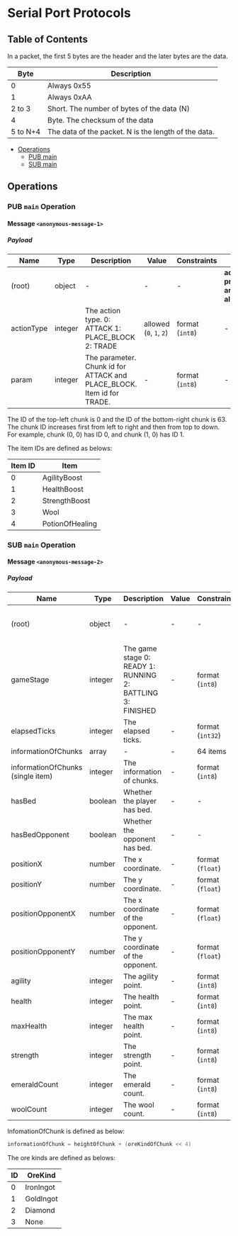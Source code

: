 # Serial Port Protocols

## Table of Contents

In a packet, the first 5 bytes are the header and the later bytes are the data.

| Byte     | Description                                          |
| -------- | ---------------------------------------------------- |
| 0        | Always 0x55                                          |
| 1        | Always 0xAA                                          |
| 2 to 3   | Short. The number of bytes of the data (N)           |
| 4        | Byte. The checksum of the data                       |
| 5 to N+4 | The data of the packet. N is the length of the data. |

* [Operations](#operations)
  * [PUB main](#pub-main-operation)
  * [SUB main](#sub-main-operation)

## Operations

### PUB `main` Operation

#### Message `<anonymous-message-1>`

##### Payload

| Name       | Type    | Description                                                            | Value                   | Constraints     | Notes                                     |
| ---------- | ------- | ---------------------------------------------------------------------- | ----------------------- | --------------- | ----------------------------------------- |
| (root)     | object  | -                                                                      | -                       | -               | **additional properties are NOT allowed** |
| actionType | integer | The action type. 0: ATTACK 1: PLACE_BLOCK 2: TRADE                     | allowed (`0`, `1`, `2`) | format (`int8`) | -                                         |
| param      | integer | The parameter. Chunk id for ATTACK and PLACE_BLOCK. Item id for TRADE. | -                       | format (`int8`) | -                                         |

The ID of the top-left chunk is 0 and the ID of the bottom-right chunk is 63. The chunk ID increases first from left to right and then from top to down. For example, chunk (0, 0) has ID 0, and chunk (1, 0) has ID 1.

The item IDs are defined as belows:

| Item ID | Item |
|---|---|
| 0 | AgilityBoost |
| 1 | HealthBoost |
| 2 | StrengthBoost |
| 3 | Wool |
| 4 | PotionOfHealing |

### SUB `main` Operation

#### Message `<anonymous-message-2>`

##### Payload

| Name                         | Type           | Description                                                | Value | Constraints      | Notes                                     |
| ---------------------------- | -------------- | ---------------------------------------------------------- | ----- | ---------------- | ----------------------------------------- |
| (root)                       | object         | -                                                          | -     | -                | **additional properties are NOT allowed** |
| gameStage                    | integer        | The game stage 0: READY 1: RUNNING 2: BATTLING 3: FINISHED | -     | format (`int8`)  | -                                         |
| elapsedTicks                 | integer        | The elapsed ticks.                                         | -     | format (`int32`) | -                                         |
| informationOfChunks               | array<integer> | -                                                          | -     | 64 items         | -                                         |
| informationOfChunks (single item) | integer        | The information of chunks.                                      | -     | format (`int8`)  | -                                         |
| hasBed                       | boolean        | Whether the player has bed.                                | -     | -                | -                                         |
| hasBedOpponent               | boolean        | Whether the opponent has bed.                              | -     | -                | -                                         |
| positionX                    | number         | The x coordinate.                                          | -     | format (`float`) | -                                         |
| positionY                    | number         | The y coordinate.                                          | -     | format (`float`) | -                                         |
| positionOpponentX            | number         | The x coordinate of the opponent.                          | -     | format (`float`) | -                                         |
| positionOpponentY            | number         | The y coordinate of the opponent.                          | -     | format (`float`) | -                                         |
| agility                      | integer        | The agility point.                                         | -     | format (`int8`)  | -                                         |
| health                       | integer        | The health point.                                          | -     | format (`int8`)  | -                                         |
| maxHealth                    | integer        | The max health point.                                      | -     | format (`int8`)  | -                                         |
| strength                     | integer        | The strength point.                                        | -     | format (`int8`)  | -                                         |
| emeraldCount                 | integer        | The emerald count.                                         | -     | format (`int8`)  | -                                         |
| woolCount                    | integer        | The wool count.                                            | -     | format (`int8`)  | - |

InfomationOfChunk is defined as below:

```c
informationOfChunk = heightOfChunk + (oreKindOfChunk << 4)
```

The ore kinds are defined as belows:

| ID | OreKind |
|---|---|
| 0 | IronIngot |
| 1 | GoldIngot |
| 2 | Diamond |
| 3 | None |
